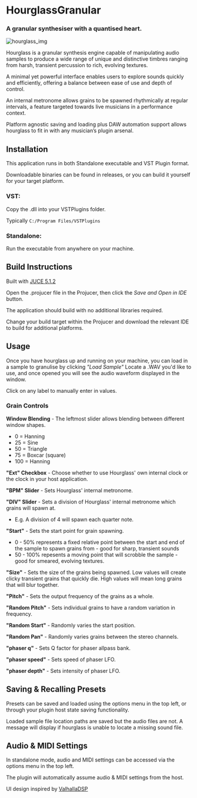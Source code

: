 # HourglassGranular
### A granular synthesiser with a quantised heart.

![hourglass_img](https://i.imgur.com/dTnnzjO.png)

Hourglass is a granular synthesis engine capable of manipulating audio samples to produce a wide range of unique and distinctive timbres ranging from harsh, transient percussion to rich, evolving textures. 

A minimal yet powerful interface enables users to explore sounds quickly and efficiently, offering a balance between ease of use and depth of control.

An internal metronome allows grains to be spawned rhythmically at regular intervals, a feature targeted towards live musicians in a performance context.

Platform agnostic saving and loading plus DAW automation support allows hourglass to fit in with any musician’s plugin arsenal.

## Installation
This application runs in both Standalone executable and VST Plugin format.

Downloadable binaries can be found in releases, or you can build it yourself for your target platform.

### VST:
Copy the .dll into your VSTPlugins folder.

Typically `C:/Program Files/VSTPlugins`

### Standalone:
Run the executable from anywhere on your machine.

## Build Instructions
Built with [JUCE 5.1.2](https://juce.com/)

Open the .projucer file in the Projucer, then click the _Save and Open in IDE_ button.

The application should build with no additional libraries required.

Change your build target within the Projucer and download the relevant IDE to build for additional platforms.

## Usage

Once you have hourglass up and running on your machine, you can load in a sample to granulise by clicking _"Load Sample"_
Locate a .WAV you'd like to use, and once opened you will see the audio waveform displayed in the window.

Click on any label to manually enter in values.

### Grain Controls

**Window Blending** - The leftmost slider allows blending between different window shapes.
-	0 = Hanning
-	25 = Sine
-	50 = Triangle
-	75 = Boxcar (square)
-	100 = Hanning

**"Ext" Checkbox** - Choose whether to use Hourglass' own internal clock or the clock in your host application.

**"BPM" Slider** - Sets Hourglass' internal metronome.

**"DIV" Slider** - Sets a division of Hourglass' internal metronome which grains will spawn at.
 - E.g. A division of 4 will spawn each quarter note.

**"Start"** - Sets the start point for grain spawning.
 - 0 - 50% represents a fixed relative point between the start and end of the sample to spawn grains from - good for sharp, transient sounds
 - 50 - 100% repesents a moving point that will scrobble the sample - good for smeared, evolving textures.
		
**"Size"** - Sets the size of the grains being spawned. Low values will create clicky transient grains that quickly die. High values will mean long grains that will blur together.

**"Pitch"** - Sets the output frequency of the grains as a whole.

**"Random Pitch"** - Sets individual grains to have a random variation in frequency.

**"Random Start"** - Randomly varies the start position.

**"Random Pan"** - Randomly varies grains between the stereo channels.

**"phaser q"** - Sets Q factor for phaser allpass bank.

**"phaser speed"** - Sets speed of phaser LFO.

**"phaser depth"** - Sets intensity of phaser LFO.

## Saving & Recalling Presets
Presets can be saved and loaded using the options menu in the top left, or through your plugin host state saving functionality.

Loaded sample file location paths are saved but the audio files are not. A message will display if hourglass is unable to locate a missing sound file.

## Audio & MIDI Settings
In standalone mode, audio and MIDI settings can be accessed via the options menu in the top left.

The plugin will automatically assume audio & MIDI settings from the host.

UI design inspired by [ValhallaDSP](https://valhalladsp.com/)

